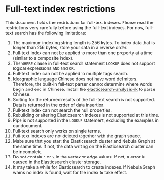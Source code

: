 # Full-text index restrictions

This document holds the restrictions for full-text indexes. Please read the restrictions very carefully before using the full-text indexes.
For now, full-text search has the following limitations:

1. The maximum indexing string length is 256 bytes. To index data that is longer than 256 bytes, store your data in a reverse order.
2. Full-text index can not be applied to more than one property at a time (similar to a composite index).
3. The `WHERE` clause in full-text search statement `LOOKUP` does not support logical expressions `AND` and `OR`.
4. Full-text index can not be applied to multiple tags search.
5. Ideographic language Chinese does not have word delimiters. Therefore, the built-in full-text parser cannot determine where words begin and end in Chinese. Install the [elasticsearch-analysis-ik](https://github.com/medcl/elasticsearch-analysis-ik) to parse Chinese.
6. Sorting for the returned results of the full-text search is not supported. Data is returned in the order of data insertion.
7. Full-text index can not search the null properties.
8. Rebuilding or altering Elasticsearch indexes is not supported at this time.
9. Pipe is not supported in the `LOOKUP` statement, excluding the examples in our document.
10. Full-text search only works on single terms.
11. Full-text indexes are not deleted together with the graph space.
12. Make sure that you start the Elasticsearch cluster and Nebula Graph at the same time. If not, the data writing on the Elasticsearch cluster can be incomplete.
13. Do not contain `'` or `\` in the vertex or edge values. If not, a error is caused in the Elasticsearch cluster storage.
14. It may take a while for Elasticsearch to create indexes. If Nebula Graph warns no index is found, wait for the index to take effect.
